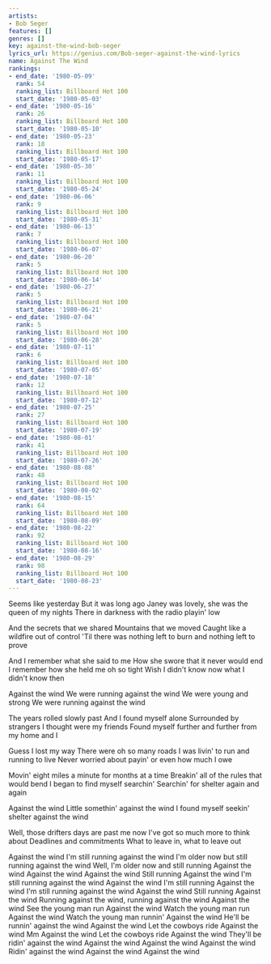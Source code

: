 ```yaml
---
artists:
- Bob Seger
features: []
genres: []
key: against-the-wind-bob-seger
lyrics_url: https://genius.com/Bob-seger-against-the-wind-lyrics
name: Against The Wind
rankings:
- end_date: '1980-05-09'
  rank: 54
  ranking_list: Billboard Hot 100
  start_date: '1980-05-03'
- end_date: '1980-05-16'
  rank: 26
  ranking_list: Billboard Hot 100
  start_date: '1980-05-10'
- end_date: '1980-05-23'
  rank: 18
  ranking_list: Billboard Hot 100
  start_date: '1980-05-17'
- end_date: '1980-05-30'
  rank: 11
  ranking_list: Billboard Hot 100
  start_date: '1980-05-24'
- end_date: '1980-06-06'
  rank: 9
  ranking_list: Billboard Hot 100
  start_date: '1980-05-31'
- end_date: '1980-06-13'
  rank: 7
  ranking_list: Billboard Hot 100
  start_date: '1980-06-07'
- end_date: '1980-06-20'
  rank: 5
  ranking_list: Billboard Hot 100
  start_date: '1980-06-14'
- end_date: '1980-06-27'
  rank: 5
  ranking_list: Billboard Hot 100
  start_date: '1980-06-21'
- end_date: '1980-07-04'
  rank: 5
  ranking_list: Billboard Hot 100
  start_date: '1980-06-28'
- end_date: '1980-07-11'
  rank: 6
  ranking_list: Billboard Hot 100
  start_date: '1980-07-05'
- end_date: '1980-07-18'
  rank: 12
  ranking_list: Billboard Hot 100
  start_date: '1980-07-12'
- end_date: '1980-07-25'
  rank: 27
  ranking_list: Billboard Hot 100
  start_date: '1980-07-19'
- end_date: '1980-08-01'
  rank: 41
  ranking_list: Billboard Hot 100
  start_date: '1980-07-26'
- end_date: '1980-08-08'
  rank: 48
  ranking_list: Billboard Hot 100
  start_date: '1980-08-02'
- end_date: '1980-08-15'
  rank: 64
  ranking_list: Billboard Hot 100
  start_date: '1980-08-09'
- end_date: '1980-08-22'
  rank: 92
  ranking_list: Billboard Hot 100
  start_date: '1980-08-16'
- end_date: '1980-08-29'
  rank: 98
  ranking_list: Billboard Hot 100
  start_date: '1980-08-23'
---
```

Seems like yesterday
But it was long ago
Janey was lovely, she was the queen of my nights
There in darkness with the radio playin' low

And the secrets that we shared
Mountains that we moved
Caught like a wildfire out of control
'Til there was nothing left to burn and nothing left to prove

And I remember what she said to me
How she swore that it never would end
I remember how she held me oh so tight
Wish I didn't know now what I didn't know then

Against the wind
We were running against the wind
We were young and strong
We were running against the wind

The years rolled slowly past
And I found myself alone
Surrounded by strangers I thought were my friends
Found myself further and further from my home and I

Guess I lost my way
There were oh so many roads
I was livin' to run and running to live
Never worried about payin' or even how much I owe

Movin' eight miles a minute for months at a time
Breakin' all of the rules that would bend
I began to find myself searchin'
Searchin' for shelter again and again

Against the wind
Little somethin' against the wind
I found myself seekin' shelter against the wind

Well, those drifters days are past me now
I've got so much more to think about
Deadlines and commitments
What to leave in, what to leave out

Against the wind
I'm still running against the wind
I'm older now but still running against the wind
Well, I'm older now and still running
Against the wind
Against the wind
Against the wind
Still running
Against the wind
I'm still running against the wind
Against the wind
I'm still running
Against the wind
I'm still running against the wind
Against the wind
Still running
Against the wind
Running against the wind, running against the wind
Against the wind
See the young man run
Against the wind
Watch the young man run
Against the wind
Watch the young man runnin'
Against the wind
He'll be runnin' against the wind
Against the wind
Let the cowboys ride
Against the wind
Mm
Against the wind
Let the cowboys ride
Against the wind
They'll be ridin' against the wind
Against the wind
Against the wind
Against the wind
Ridin' against the wind
Against the wind
Against the wind
